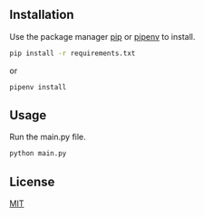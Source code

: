 ## Installation

Use the package manager [pip](https://pip.pypa.io/en/stable/) or [pipenv](https://pipenv.pypa.io/en/stable/) to install.

```bash
pip install -r requirements.txt
```
or
```bash
pipenv install
```

## Usage

Run the main.py file.

```bash
python main.py
```

## License

[MIT](https://choosealicense.com/licenses/mit/)